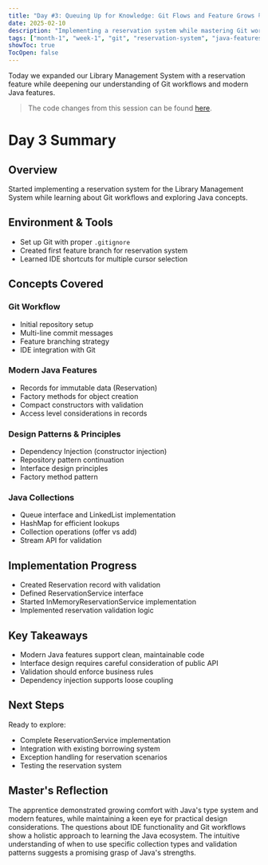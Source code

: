 ```yaml
---
title: "Day #3: Queuing Up for Knowledge: Git Flows and Feature Grows 📚🌱"
date: 2025-02-10
description: "Implementing a reservation system while mastering Git workflows and exploring Java concepts"
tags: ["month-1", "week-1", "git", "reservation-system", "java-features"]
showToc: true
TocOpen: false
---
```


Today we expanded our Library Management System with a reservation feature while deepening our understanding of Git workflows and modern Java features.

> The code changes from this session can be found [here](https://github.com/caglarturali/javamastery/tree/1bf72ed3ca628d0367ac1043c28f928905e50edd).

# Day 3 Summary

## Overview
Started implementing a reservation system for the Library Management System while learning about Git workflows and exploring Java concepts.

## Environment & Tools
- Set up Git with proper `.gitignore`
- Created first feature branch for reservation system
- Learned IDE shortcuts for multiple cursor selection

## Concepts Covered

### Git Workflow
- Initial repository setup
- Multi-line commit messages
- Feature branching strategy
- IDE integration with Git

### Modern Java Features
- Records for immutable data (Reservation)
- Factory methods for object creation
- Compact constructors with validation
- Access level considerations in records

### Design Patterns & Principles
- Dependency Injection (constructor injection)
- Repository pattern continuation
- Interface design principles
- Factory method pattern

### Java Collections
- Queue interface and LinkedList implementation
- HashMap for efficient lookups
- Collection operations (offer vs add)
- Stream API for validation

## Implementation Progress
- Created Reservation record with validation
- Defined ReservationService interface
- Started InMemoryReservationService implementation
- Implemented reservation validation logic

## Key Takeaways
- Modern Java features support clean, maintainable code
- Interface design requires careful consideration of public API
- Validation should enforce business rules
- Dependency injection supports loose coupling

## Next Steps
Ready to explore:
- Complete ReservationService implementation
- Integration with existing borrowing system
- Exception handling for reservation scenarios
- Testing the reservation system

## Master's Reflection
The apprentice demonstrated growing comfort with Java's type system and modern features, while maintaining a keen eye for practical design considerations. The questions about IDE functionality and Git workflows show a holistic approach to learning the Java ecosystem. The intuitive understanding of when to use specific collection types and validation patterns suggests a promising grasp of Java's strengths.